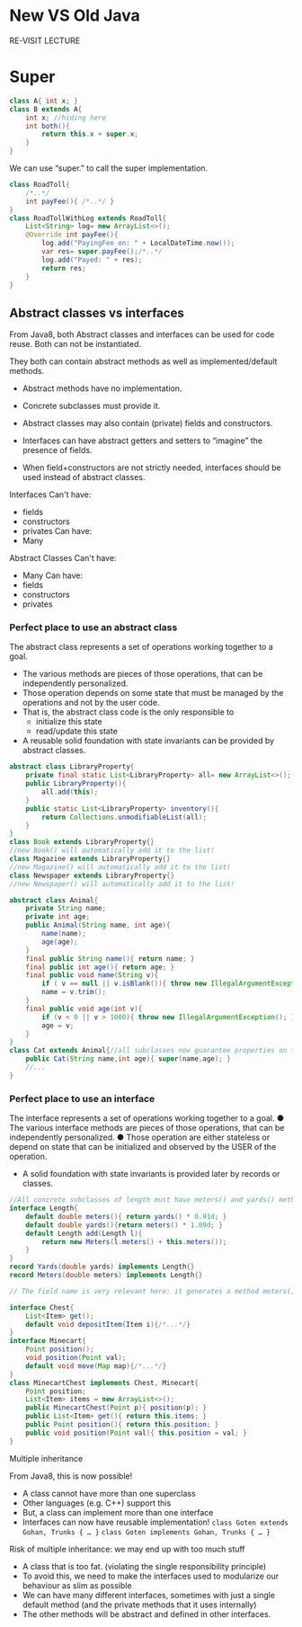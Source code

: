 # New VS Old Java

RE-VISIT LECTURE

# Super

```super.java
class A{ int x; }
class B extends A{
    int x; //hiding here
    int both(){
        return this.x + super.x;
    }
}
```

We can use “super.” to call the super implementation.

```super2.java
class RoadToll{
    /*..*/
    int payFee(){ /*..*/ }
}
class RoadTollWithLog extends RoadToll{
    List<String> log= new ArrayList<>();
    @Override int payFee(){
        log.add("PayingFee on: " + LocalDateTime.now());
        var res= super.payFee();/*..*/
        log.add("Payed: " + res);
        return res;
    }
}
```

## Abstract classes vs interfaces

From Java8, both Abstract classes and interfaces can be used for code reuse. Both can not be instantiated.

They both can contain abstract methods as well as implemented/default methods.

- Abstract methods have no implementation.
- Concrete subclasses must provide it.

- Abstract classes may also contain (private) fields and constructors.

- Interfaces can have abstract getters and setters to “imagine” the presence of fields.

- When field+constructors are not strictly needed, interfaces should be used instead of abstract classes.

Interfaces
Can't have:
- fields
- constructors
- privates
Can have:
- Many

Abstract Classes
Can't have:
- Many
Can have:
- fields
- constructors
- privates

### Perfect place to use an abstract class

 The abstract class represents a set of operations working together to a goal.
- The various methods are pieces of those operations, that can be independently personalized.
- Those operation depends on some state that must be managed by the operations and not by the user code.
- That is, the abstract class code is the only responsible to
    - initialize this state
    - read/update this state
- A reusable solid foundation with state invariants can be provided by abstract classes.

```abstract.java
abstract class LibraryProperty{
    private final static List<LibraryProperty> all= new ArrayList<>();
    public LibraryProperty(){
        all.add(this);
    }
    public static List<LibraryProperty> inventory(){
        return Collections.unmodifiableList(all);
    }
}
class Book extends LibraryProperty{}
//new Book() will automatically add it to the list!
class Magazine extends LibraryProperty{}
//new Magazine() will automatically add it to the list!
class Newspaper extends LibraryProperty{}
//new Newspaper() will automatically add it to the list!
```

```abstract2.java
abstract class Animal{
    private String name;
    private int age;
    public Animal(String name, int age){
        name(name);
        age(age);
    }
    final public String name(){ return name; }
    final public int age(){ return age; }
    final public void name(String v){
        if ( v == null || v.isBlank()){ throw new IllegalArgumentException(); }
        name = v.trim();
    }
    final public void age(int v){
        if (v < 0 || v > 1000){ throw new IllegalArgumentException(); }
        age = v;
    }
}
class Cat extends Animal{//all subclasses now guarantee properties on the state
    public Cat(String name,int age){ super(name,age); }
    //...
}
```

### Perfect place to use an interface

The interface represents a set of operations working together to a goal.
● The various interface methods are pieces of those operations, that can be independently personalized.
● Those operation are either stateless or depend on state that can be initialized and observed by the USER of the operation.
- A solid foundation with state invariants is provided later by records or classes.

```interface.java
//All concrete subclasses of length must have meters() and yards() methods
interface Length{
    default double meters(){ return yards() * 0.91d; }
    default double yards(){return meters() * 1.09d; }
    default Length add(Length l){
        return new Meters(l.meters() + this.meters());
    }
}
record Yards(double yards) implements Length{}
record Meters(double meters) implements Length{}

// The field name is very relevant here: it generates a method meters() that overrides Length.meters() !!
```

```inheritance2.java
interface Chest{
    List<Item> get();
    default void depositItem(Item i){/*...*/}
}
interface Minecart{
    Point position();
    void position(Point val);
    default void move(Map map){/*...*/}
}
class MinecartChest implements Chest, Minecart{
    Point position;
    List<Item> items = new ArrayList<>();
    public MinecartChest(Point p){ position(p); }
    public List<Item> get(){ return this.items; }
    public Point position(){ return this.position; }
    public void position(Point val){ this.position = val; }
}
```

Multiple inheritance

From Java8, this is now possible!
- A class cannot have more than one superclass
- Other languages (e.g. C++) support this
- But, a class can implement more than one interface
- Interfaces can now have reusable implementation!
`class Goten extends Gohan, Trunks { … }`
`class Goten implements Gohan, Trunks { … }`

Risk of multiple inheritance: we may end up with too much stuff
- A class that is too fat. (violating the single responsibility principle)
- To avoid this, we need to make the interfaces used to modularize our behaviour as slim as possible
- We can have many different interfaces, sometimes with just a single default method (and the private methods that it uses internally)
- The other methods will be abstract and defined in other interfaces.

